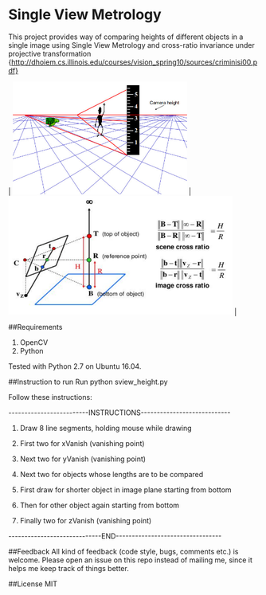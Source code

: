 # Single View Metrology

This project provides way of comparing heights of different objects in a single image using Single View Metrology and cross-ratio invariance under projective transformation {http://dhoiem.cs.illinois.edu/courses/vision_spring10/sources/criminisi00.pdf}

| <img src="https://raw.githubusercontent.com/kshitiz38/sv-metrology/master/1.jpg" alt="alt text" width="350" height=""> | <img src="https://raw.githubusercontent.com/kshitiz38/sv-metrology/master/2.png" alt="alt text" width="450" height="whatever"> |

##Requirements
1. OpenCV
2. Python

Tested with Python 2.7 on Ubuntu 16.04.

##Instruction to run
Run python sview_height.py

Follow these instructions:

-------------------------INSTRUCTIONS----------------------------

1. Draw 8 line segments, holding mouse while drawing

2. First two for xVanish (vanishing point)

3. Next two for yVanish (vanishing point)

4. Next two for objects whose lengths are to be compared

5. First draw for shorter object in image plane starting from bottom

6. Then for other object again starting from bottom

7. Finally two for zVanish (vanishing point)

-----------------------------END---------------------------------

##Feedback
All kind of feedback (code style, bugs, comments etc.) is welcome. Please open an issue on this repo instead of mailing me, since it helps me keep track of things better.

##License
MIT

